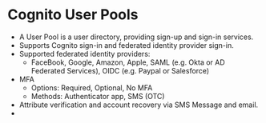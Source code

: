 # Cognito User Pools

* A User Pool is a user directory, providing sign-up and sign-in services.
* Supports Cognito sign-in and federated identity provider sign-in.
* Supported federated identity providers: 
    * FaceBook, Google, Amazon, Apple, SAML (e.g. Okta or AD Federated Services), OIDC (e.g. Paypal or Salesforce)
* MFA
    * Options: Required, Optional, No MFA
    * Methods: Authenticator app, SMS (OTC)
* Attribute verification and account recovery via SMS Message and email.
*  
 

